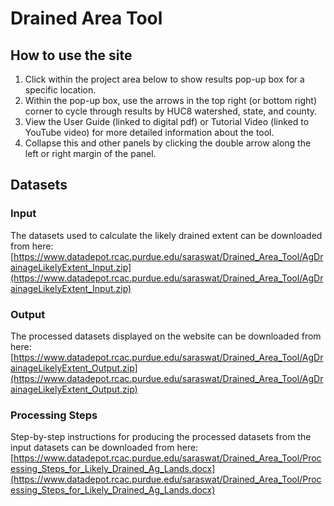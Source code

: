# Drained Area Tool

## How to use the site

1. Click within the project area below to show results pop-up box for a specific location.
2. Within the pop-up box, use the arrows in the top right (or bottom right) corner to cycle through results by HUC8 watershed, state, and county.
3. View the User Guide (linked to digital pdf) or Tutorial Video (linked to YouTube video) for more detailed information about the tool.
4. Collapse this and other panels by clicking the double arrow along the left or right margin of the panel.

## Datasets

### Input

The datasets used to calculate the likely drained extent can be downloaded from here: [https://www.datadepot.rcac.purdue.edu/saraswat/Drained_Area_Tool/AgDrainageLikelyExtent_Input.zip](https://www.datadepot.rcac.purdue.edu/saraswat/Drained_Area_Tool/AgDrainageLikelyExtent_Input.zip)

### Output

The processed datasets displayed on the website can be downloaded from here: [https://www.datadepot.rcac.purdue.edu/saraswat/Drained_Area_Tool/AgDrainageLikelyExtent_Output.zip](https://www.datadepot.rcac.purdue.edu/saraswat/Drained_Area_Tool/AgDrainageLikelyExtent_Output.zip)

### Processing Steps

Step-by-step instructions for producing the processed datasets from the input datasets can be downloaded from here: [https://www.datadepot.rcac.purdue.edu/saraswat/Drained_Area_Tool/Processing_Steps_for_Likely_Drained_Ag_Lands.docx](https://www.datadepot.rcac.purdue.edu/saraswat/Drained_Area_Tool/Processing_Steps_for_Likely_Drained_Ag_Lands.docx)
